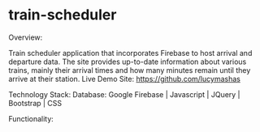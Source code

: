 # train-scheduler
Overview:

Train scheduler application that incorporates Firebase to host arrival and departure data. The site provides up-to-date information about various trains, mainly their arrival times and how many minutes remain until they arrive at their station.
Live Demo Site:  https://github.com/lucymashas

Technology Stack: 
Database:  Google Firebase | Javascript | JQuery | Bootstrap | CSS

Functionality: 

